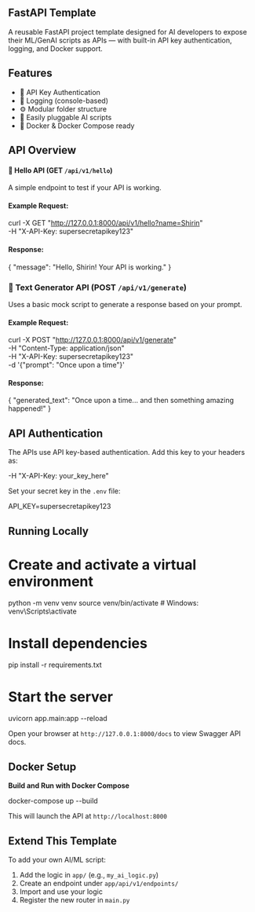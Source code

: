 ## FastAPI Template

A reusable FastAPI project template designed for AI developers to expose their ML/GenAI scripts as APIs — with built-in API key authentication, logging, and Docker support.


## Features

- 🔐 API Key Authentication
- 📜 Logging (console-based)
- ⚙️ Modular folder structure
- 🧪 Easily pluggable AI scripts
- 🐳 Docker & Docker Compose ready


## API Overview

#### 🔹 Hello API (GET `/api/v1/hello`)
A simple endpoint to test if your API is working.

#### Example Request:

curl -X GET "http://127.0.0.1:8000/api/v1/hello?name=Shirin" \
  -H "X-API-Key: supersecretapikey123"


#### Response:

{
  "message": "Hello, Shirin! Your API is working."
}




### 🔹 Text Generator API (POST `/api/v1/generate`)
Uses a basic mock script to generate a response based on your prompt.

#### Example Request:

curl -X POST "http://127.0.0.1:8000/api/v1/generate" \
  -H "Content-Type: application/json" \
  -H "X-API-Key: supersecretapikey123" \
  -d '{"prompt": "Once upon a time"}'


#### Response:

{
  "generated_text": "Once upon a time... and then something amazing happened!"
}



## API Authentication

The APIs use API key-based authentication. Add this key to your headers as:

-H "X-API-Key: your_key_here"

Set your secret key in the `.env` file:

API_KEY=supersecretapikey123



## Running Locally


# Create and activate a virtual environment
python -m venv venv
source venv/bin/activate  # Windows: venv\Scripts\activate

# Install dependencies
pip install -r requirements.txt

# Start the server
uvicorn app.main:app --reload


Open your browser at `http://127.0.0.1:8000/docs` to view Swagger API docs.



## Docker Setup

**Build and Run with Docker Compose**

docker-compose up --build


This will launch the API at `http://localhost:8000`



## Extend This Template

To add your own AI/ML script:
1. Add the logic in `app/` (e.g., `my_ai_logic.py`)
2. Create an endpoint under `app/api/v1/endpoints/`
3. Import and use your logic
4. Register the new router in `main.py`